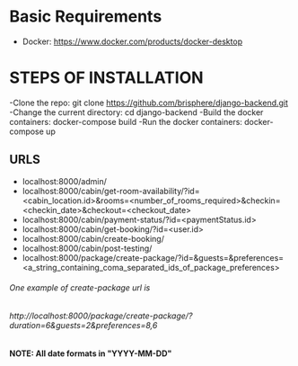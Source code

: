 # Basic Requirements
- Docker:  https://www.docker.com/products/docker-desktop

# STEPS OF INSTALLATION

-Clone the repo: git clone https://github.com/brisphere/django-backend.git
-Change the current directory: cd django-backend
-Build the docker containers: docker-compose build 
-Run the docker containers: docker-compose up 

## URLS
- localhost:8000/admin/
- localhost:8000/cabin/get-room-availability/?id=<cabin_location.id>&rooms=<number_of_rooms_required>&checkin=<checkin_date>&checkout=<checkout_date>
- localhost:8000/cabin/payment-status/?id=<paymentStatus.id>
- localhost:8000/cabin/get-booking/?id=<user.id>
- localhost:8000/cabin/create-booking/
- localhost:8000/cabin/post-testing/
- localhost:8000/package/create-package/?id=<duration>&guests=<guests>&preferences=<a_string_containing_coma_separated_ids_of_package_preferences>

###### One example of create-package url is
###### http://localhost:8000/package/create-package/?duration=6&guests=2&preferences=8,6


#### NOTE: All date formats in "YYYY-MM-DD"